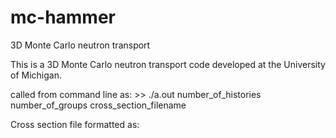# mc-hammer
3D Monte Carlo neutron transport

This is a 3D Monte Carlo neutron transport code developed at the University of Michigan.

called from command line as:
    >> ./a.out number_of_histories number_of_groups cross_section_filename

Cross section file formatted as:
